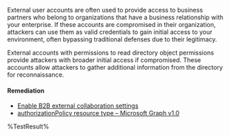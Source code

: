 External user accounts are often used to provide access to business partners who belong to organizations that have a business relationship with your enterprise. If these accounts are compromised in their organization, attackers can use them as valid credentials to gain initial access to your environment, often bypassing traditional defenses due to their legitimacy.

External accounts with permissions to read directory object permissions provide attackers with broader initial access if compromised. These accounts allow attackers to gather additional information from the directory for reconnaissance.

#### Remediation

- [Enable B2B external collaboration settings](https://learn.microsoft.com/entra/external-id/external-collaboration-settings-configure)
- [authorizationPolicy resource type – Microsoft Graph v1.0](https://learn.microsoft.com/graph/api/resources/authorizationpolicy?view=graph-rest-1.0)

<!--- Results --->
%TestResult%
